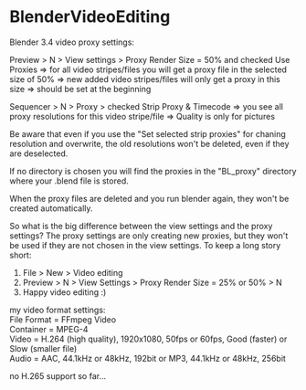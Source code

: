 # BlenderVideoEditing

Blender 3.4 video proxy settings:

Preview > N > View settings > Proxy Render Size = 50%
and
checked Use Proxies
=> for all video stripes/files you will get a proxy file in the selected size of 50%
=> new added video stripes/files will only get a proxy in this size => should be set at the beginning

Sequencer > N > Proxy > checked Strip Proxy & Timecode
=> you see all proxy resolutions for this video stripe/file
=> Quality is only for pictures

Be aware that even if you use the "Set selected strip proxies" for chaning resolution and overwrite, the old resolutions won't be deleted, even if they are deselected.

If no directory is chosen you will find the proxies in the "BL_proxy" directory where your .blend file is stored.

When the proxy files are deleted and you run blender again, they won't be created automatically.

So what is the big difference between the view settings and the proxy settings?
The proxy settings are only creating new proxies, but they won't be used if they are not chosen in the view settings.
To keep a long story short:
1) File > New > Video editing
2) Preview > N > View Settings > Proxy Render Size = 25% or 50% > N
3) Happy video editing :)


my video format settings:<br>
File Format = FFmpeg Video<br>
Container = MPEG-4<br>
Video = H.264 (high quality), 1920x1080, 50fps or 60fps, Good (faster) or Slow (smaller file)<br>
Audio = AAC, 44.1kHz or 48kHz, 192bit or MP3, 44.1kHz or 48kHz, 256bit<br>

no H.265 support so far...

